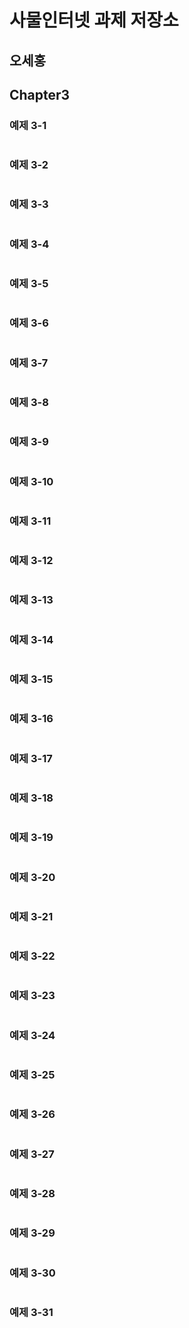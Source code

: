 # 사물인터넷 과제 저장소
## 오세홍

## Chapter3
### 예제 3-1
```javascript

```

### 예제 3-2
```javascript

```

### 예제 3-3
```javascript

```

### 예제 3-4
```javascript

```

### 예제 3-5
```javascript

```

### 예제 3-6
```javascript

```

### 예제 3-7
```javascript

```

### 예제 3-8
```javascript

```

### 예제 3-9
```javascript

```

### 예제 3-10
```javascript

```

### 예제 3-11
```javascript

```

### 예제 3-12
```javascript

```

### 예제 3-13
```javascript

```

### 예제 3-14
```javascript

```

### 예제 3-15
```javascript

```

### 예제 3-16
```javascript

```

### 예제 3-17
```javascript

```

### 예제 3-18
```javascript

```

### 예제 3-19
```javascript

```

### 예제 3-20
```javascript

```

### 예제 3-21
```javascript

```

### 예제 3-22
```javascript

```

### 예제 3-23
```javascript

```

### 예제 3-24
```javascript

```

### 예제 3-25
```javascript

```

### 예제 3-26
```javascript

```

### 예제 3-27
```javascript

```

### 예제 3-28
```javascript

```

### 예제 3-29
```javascript

```

### 예제 3-30
```javascript

```

### 예제 3-31
```javascript

```